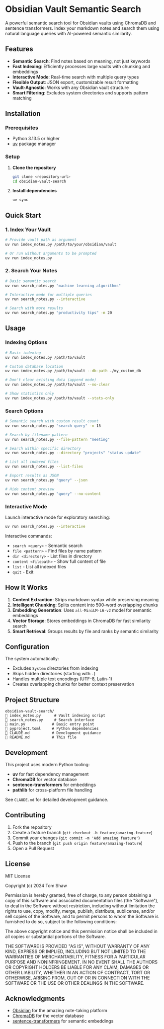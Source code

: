 # Obsidian Vault Semantic Search

A powerful semantic search tool for Obsidian vaults using ChromaDB and sentence transformers. Index your markdown notes and search them using natural language queries with AI-powered semantic similarity.

## Features

- **Semantic Search**: Find notes based on meaning, not just keywords
- **Fast Indexing**: Efficiently processes large vaults with chunking and embeddings
- **Interactive Mode**: Real-time search with multiple query types
- **Flexible Output**: JSON export, customizable result formatting
- **Vault-Agnostic**: Works with any Obsidian vault structure
- **Smart Filtering**: Excludes system directories and supports pattern matching

## Installation

### Prerequisites

- Python 3.13.5 or higher
- [uv](https://docs.astral.sh/uv/) package manager

### Setup

1. **Clone the repository**
   ```bash
   git clone <repository-url>
   cd obsidian-vault-search
   ```

2. **Install dependencies**
   ```bash
   uv sync
   ```

## Quick Start

### 1. Index Your Vault

```bash
# Provide vault path as argument
uv run index_notes.py /path/to/your/obsidian/vault

# Or run without arguments to be prompted
uv run index_notes.py
```

### 2. Search Your Notes

```bash
# Basic semantic search
uv run search_notes.py "machine learning algorithms"

# Interactive mode for multiple queries
uv run search_notes.py --interactive

# Search with more results
uv run search_notes.py "productivity tips" -n 20
```

## Usage

### Indexing Options

```bash
# Basic indexing
uv run index_notes.py /path/to/vault

# Custom database location
uv run index_notes.py /path/to/vault --db-path ./my_custom_db

# Don't clear existing data (append mode)
uv run index_notes.py /path/to/vault --no-clear

# Show statistics only
uv run index_notes.py /path/to/vault --stats-only
```

### Search Options

```bash
# Semantic search with custom result count
uv run search_notes.py "search query" -n 15

# Search by filename pattern
uv run search_notes.py --file-pattern "meeting"

# Search within specific directory
uv run search_notes.py --directory "projects" "status update"

# List all indexed files
uv run search_notes.py --list-files

# Export results as JSON
uv run search_notes.py "query" --json

# Hide content preview
uv run search_notes.py "query" --no-content
```

### Interactive Mode

Launch interactive mode for exploratory searching:

```bash
uv run search_notes.py --interactive
```

Interactive commands:
- `search <query>` - Semantic search
- `file <pattern>` - Find files by name pattern  
- `dir <directory>` - List files in directory
- `content <filepath>` - Show full content of file
- `list` - List all indexed files
- `quit` - Exit

## How It Works

1. **Content Extraction**: Strips markdown syntax while preserving meaning
2. **Intelligent Chunking**: Splits content into 500-word overlapping chunks
3. **Embedding Generation**: Uses `all-MiniLM-L6-v2` model for semantic embeddings
4. **Vector Storage**: Stores embeddings in ChromaDB for fast similarity search
5. **Smart Retrieval**: Groups results by file and ranks by semantic similarity

## Configuration

The system automatically:
- Excludes `System` directories from indexing
- Skips hidden directories (starting with `.`)
- Handles multiple text encodings (UTF-8, Latin-1)
- Creates overlapping chunks for better context preservation

## Project Structure

```
obsidian-vault-search/
   index_notes.py      # Vault indexing script
   search_notes.py     # Search interface
   main.py            # Basic entry point
   pyproject.toml     # Python dependencies
   CLAUDE.md          # Development guidance
   README.md          # This file
```

## Development

This project uses modern Python tooling:

- **uv** for fast dependency management
- **ChromaDB** for vector database
- **sentence-transformers** for embeddings
- **pathlib** for cross-platform file handling

See `CLAUDE.md` for detailed development guidance.

## Contributing

1. Fork the repository
2. Create a feature branch (`git checkout -b feature/amazing-feature`)
3. Commit your changes (`git commit -m 'Add amazing feature'`)
4. Push to the branch (`git push origin feature/amazing-feature`)
5. Open a Pull Request

## License

MIT License

Copyright (c) 2024 Tom Shaw

Permission is hereby granted, free of charge, to any person obtaining a copy
of this software and associated documentation files (the "Software"), to deal
in the Software without restriction, including without limitation the rights
to use, copy, modify, merge, publish, distribute, sublicense, and/or sell
copies of the Software, and to permit persons to whom the Software is
furnished to do so, subject to the following conditions:

The above copyright notice and this permission notice shall be included in all
copies or substantial portions of the Software.

THE SOFTWARE IS PROVIDED "AS IS", WITHOUT WARRANTY OF ANY KIND, EXPRESS OR
IMPLIED, INCLUDING BUT NOT LIMITED TO THE WARRANTIES OF MERCHANTABILITY,
FITNESS FOR A PARTICULAR PURPOSE AND NONINFRINGEMENT. IN NO EVENT SHALL THE
AUTHORS OR COPYRIGHT HOLDERS BE LIABLE FOR ANY CLAIM, DAMAGES OR OTHER
LIABILITY, WHETHER IN AN ACTION OF CONTRACT, TORT OR OTHERWISE, ARISING FROM,
OUT OF OR IN CONNECTION WITH THE SOFTWARE OR THE USE OR OTHER DEALINGS IN THE
SOFTWARE.

## Acknowledgments

- [Obsidian](https://obsidian.md/) for the amazing note-taking platform
- [ChromaDB](https://www.trychroma.com/) for the vector database
- [sentence-transformers](https://www.sbert.net/) for semantic embeddings